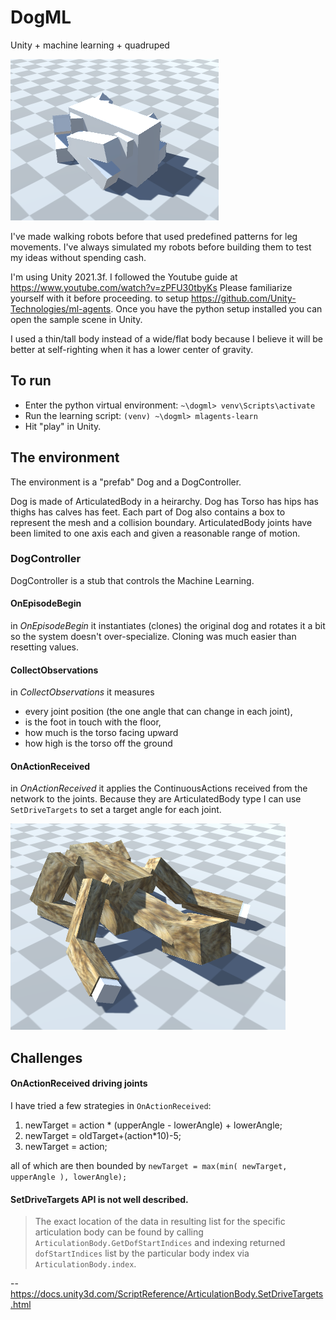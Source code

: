 # DogML

Unity + machine learning + quadruped

![v1 with no neck](2022-06-20-01.PNG)

I've made walking robots before that used predefined patterns for leg movements.
I've always simulated my robots before building them to test my ideas without spending cash.

I'm using Unity 2021.3f.  I followed the Youtube guide at https://www.youtube.com/watch?v=zPFU30tbyKs
Please familiarize yourself with it before proceeding.
to setup https://github.com/Unity-Technologies/ml-agents.  Once you have the python setup installed
you can open the sample scene in Unity.

I used a thin/tall body instead of a wide/flat body because I believe it will be better at self-righting when it has a lower center of gravity.

## To run

- Enter the python virtual environment: `~\dogml> venv\Scripts\activate`
- Run the learning script: `(venv) ~\dogml> mlagents-learn`
- Hit "play" in Unity.

## The environment

The environment is a "prefab" Dog and a DogController.

Dog is made of ArticulatedBody in a heirarchy.  Dog has Torso has hips has thighs has calves has feet.
Each part of Dog also contains a box to represent the mesh and a collision boundary.  ArticulatedBody joints have been limited to one axis each and given a reasonable range of motion.

### DogController
DogController is a stub that controls the Machine Learning.

#### OnEpisodeBegin
in *OnEpisodeBegin* it instantiates (clones) the original dog and rotates it a bit so the system doesn't over-specialize.  Cloning was much easier than resetting values.

#### CollectObservations
in *CollectObservations* it measures 

- every joint position (the one angle that can change in each joint), 
- is the foot in touch with the floor,
- how much is the torso facing upward
- how high is the torso off the ground

#### OnActionReceived
in *OnActionReceived* it applies the ContinuousActions received from the network to the joints.
Because they are ArticulatedBody type I can use `SetDriveTargets` to set a target angle for each joint.

![with neck, head, and larger back legs](2022-06-20-02.PNG)

## Challenges

#### OnActionReceived driving joints
I have tried a few strategies in `OnActionReceived`:

1. newTarget = action * (upperAngle - lowerAngle) + lowerAngle;
2. newTarget = oldTarget+(action\*10)-5;
3. newTarget = action;

all of which are then bounded by `newTarget = max(min( newTarget, upperAngle ), lowerAngle);`

#### SetDriveTargets API is not well described.

> The exact location of the data in resulting list for the specific articulation body can be found by calling `ArticulationBody.GetDofStartIndices` and indexing returned `dofStartIndices` list by the particular body index via `ArticulationBody.index`.

-- https://docs.unity3d.com/ScriptReference/ArticulationBody.SetDriveTargets.html